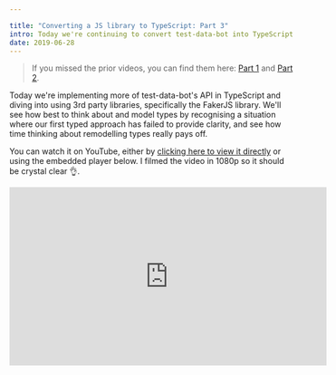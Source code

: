 ```yaml
---

title: "Converting a JS library to TypeScript: Part 3"
intro: Today we're continuing to convert test-data-bot into TypeScript.
date: 2019-06-28
---
```


> If you missed the prior videos, you can find them here:
> [Part 1](/typescript-videos-test-data-bot/) and
> [Part 2](/test-data-bot-in-typescript-part-2/).

Today we're implementing more of test-data-bot's API in TypeScript and diving
into using 3rd party libraries, specifically the FakerJS library. We'll see how
best to think about and model types by recognising a situation where our first
typed approach has failed to provide clarity, and see how time thinking about
remodelling types really pays off.

You can watch it on YouTube, either by
[clicking here to view it directly](https://www.youtube.com/watch?v=3uK52uLEjJs&feature=youtu.be)
or using the embedded player below. I filmed the video in 1080p so it should be
crystal clear 👌.

<iframe width="560" height="315" src="https://www.youtube.com/embed/3uK52uLEjJs" frameborder="0" allow="accelerometer; autoplay; encrypted-media; gyroscope; picture-in-picture" allowfullscreen></iframe>
